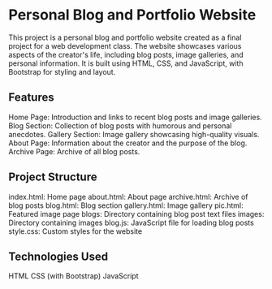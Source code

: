 # Personal Blog and Portfolio Website
This project is a personal blog and portfolio website created as a final project for a web development class. The website showcases various aspects of the creator's life, including blog posts, image galleries, and personal information. It is built using HTML, CSS, and JavaScript, with Bootstrap for styling and layout.

## Features
Home Page: Introduction and links to recent blog posts and image galleries.
Blog Section: Collection of blog posts with humorous and personal anecdotes.
Gallery Section: Image gallery showcasing high-quality visuals.
About Page: Information about the creator and the purpose of the blog.
Archive Page: Archive of all blog posts.
## Project Structure
index.html: Home page
about.html: About page
archive.html: Archive of blog posts
blog.html: Blog section
gallery.html: Image gallery
pic.html: Featured image page
blogs: Directory containing blog post text files
images: Directory containing images
blog.js: JavaScript file for loading blog posts
style.css: Custom styles for the website
## Technologies Used
HTML
CSS (with Bootstrap)
JavaScript
